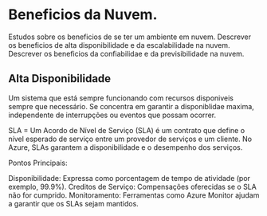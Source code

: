 # Beneficios da Nuvem. 
Estudos sobre os beneficios de se ter um ambiente em nuvem. 
Descrever os beneficios de alta disponibilidade e da escalabilidade na nuvem.
Descrever os beneficios da confiabilidae e da previsibilidade na nuvem.


## Alta Disponibilidade
Um sistema que está sempre funcionando com recursos disponiveis sempre que necessário. Se concentra em garantir a disponiblidae maxima, independente de interrupções ou eventos que possam ocorrer.

SLA = Um Acordo de Nível de Serviço (SLA) é um contrato que define o nível esperado de serviço entre um provedor de serviços e um cliente. No Azure, SLAs garantem a disponibilidade e o desempenho dos serviços.

Pontos Principais:

Disponibilidade: Expressa como porcentagem de tempo de atividade (por exemplo, 99.9%).
Creditos de Serviço: Compensações oferecidas se o SLA não for cumprido.
Monitoramento: Ferramentas como Azure Monitor ajudam a garantir que os SLAs sejam mantidos.


